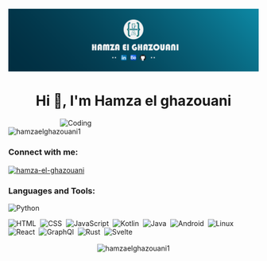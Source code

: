 [![MasterHead](Banner-Linkedin-01.png)](https://github.com/Hamzaelghazouani1)
<h1 align="center">Hi 👋, I'm Hamza el ghazouani</h1>
<img align="right" alt="Coding" width="400" src="https://i.pinimg.com/originals/2a/53/65/2a53651a35816f499270d8275fd5318f.gif">


<p align="left"> <img src="https://komarev.com/ghpvc/?username=hamzaelghazouani1&label=Profile%20views&color=0e75b6&style=flat" alt="hamzaelghazouani1" /> </p>

<h3 align="left">Connect with me:</h3>
<p align="left">
<a href="https://linkedin.com/in/hamza-el-ghazouani" target="blank"><img align="center" src="https://raw.githubusercontent.com/rahuldkjain/github-profile-readme-generator/master/src/images/icons/Social/linked-in-alt.svg" alt="hamza-el-ghazouani" height="30" width="40" /></a>
</p>

<h3 align="left">Languages and Tools:</h3>

![Python](https://img.shields.io/badge/-Python-05122A?style=flat&logo=python)&nbsp;

![HTML](https://img.shields.io/badge/-HTML-05122A?style=flat&logo=HTML5)&nbsp;
![CSS](https://img.shields.io/badge/-CSS-05122A?style=flat&logo=CSS3&logoColor=1572B6)&nbsp;
![JavaScript](https://img.shields.io/badge/-JavaScript-05122A?style=flat&logo=javascript)&nbsp;
![Kotlin](https://img.shields.io/badge/-Kotlin-05122A?style=flat&logo=kotlin)&nbsp;
![Java](https://img.shields.io/badge/-Java-05122A?style=flat&logo=java)&nbsp;
![Android](https://img.shields.io/badge/-Android-05122A?style=flat&logo=android)&nbsp;
![Linux](https://img.shields.io/badge/-Linux-05122A?style=flat&logo=linux)&nbsp;
![React](https://img.shields.io/badge/React-05122A?style=flat&logo=React&logoColor=blue)&nbsp;
![GraphQl](https://img.shields.io/badge/GraphQl-05122A?style=flat&logo=GraphQl&logoColor=E00098)&nbsp;
![Rust](https://img.shields.io/badge/Rust-05122A?style=flat&logo=Rust&logoColor=brown)&nbsp;
![Svelte](https://img.shields.io/badge/Svelte-05122A?style=flat&logo=Svelte&logoColor=orange)&nbsp;

<p align="center">
  <img align="center" src="https://github-readme-streak-stats.herokuapp.com/?user=hamzaelghazouani1&" alt="hamzaelghazouani1" />
</p>
